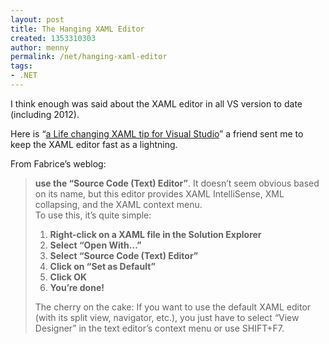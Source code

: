 ```yaml
---
layout: post
title: The Hanging XAML Editor
created: 1353310303
author: menny
permalink: /net/hanging-xaml-editor
tags:
- .NET
---
```

<p>I think enough was said about the XAML editor in all VS version to date (including 2012).
<p>Here is “<a href="http://weblogs.asp.net/fmarguerie/archive/2009/01/29/life-changer-xaml-tip-for-visual-studio.aspx">a Life changing XAML tip for Visual Studio</a>” a friend sent me to keep the XAML editor fast as a lightning.
<p>From Fabrice’s weblog:<br />
<blockquote>
<p><b>use the “Source Code (Text) Editor”</b>. It doesn’t seem obvious based on its name, but this editor provides XAML IntelliSense, XML collapsing, and the XAML context menu.<br />To use this, it’s quite simple:
<ol>
<li><b>Right-click on a XAML file in the Solution Explorer</b>
<li><b>Select “Open With…”</b>
<li><b>Select “Source Code (Text) Editor”</b>
<li><b>Click on “Set as Default”</b>
<li><b>Click OK</b>
<li><b>You’re done!</b></li>
</ol>
<p>The cherry on the cake: If you want to use the default XAML editor (with its split view, navigator, etc.), you just have to select “View Designer” in the text editor’s context menu or use SHIFT+F7.</p>
</blockquote>
